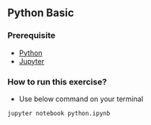 ## Python Basic


### Prerequisite

- [Python ](https://www.python.org/downloads/)
- [Jupyter](https://jupyter.org/install)
  
### How to run this exercise?

- Use below command on your terminal

````
jupyter notebook python.ipynb
````